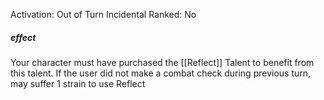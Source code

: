 Activation: Out of Turn Incidental
Ranked: No
##### effect
Your character must have purchased the
[[Reflect]] Talent to benefit from this talent. If
the user did not make a combat check during
previous turn, may suffer 1 strain to use
Reflect